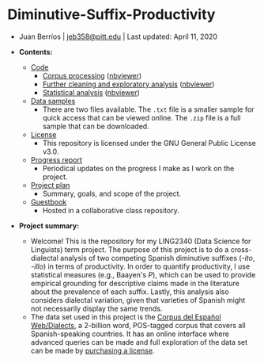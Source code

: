 # Diminutive-Suffix-Productivity
- Juan Berríos | jeb358@pitt.edu | Last updated: April 11, 2020

- **Contents:**
  - [Code](https://github.com/Data-Science-for-Linguists-2020/Diminutive-Suffix-Productivity/tree/master/code)
    - [Corpus processing](https://github.com/Data-Science-for-Linguists-2020/Diminutive-Suffix-Productivity/blob/master/code/corpus_processing.ipynb) ([nbviewer](https://nbviewer.jupyter.org/github/Data-Science-for-Linguists-2020/Diminutive-Suffix-Productivity/blob/master/code/corpus_processing.ipynb))
    - [Further cleaning and exploratory analysis](https://github.com/Data-Science-for-Linguists-2020/Diminutive-Suffix-Productivity/blob/master/code/cleaning_analysis.ipynb) ([nbviewer](https://nbviewer.jupyter.org/github/Data-Science-for-Linguists-2020/Diminutive-Suffix-Productivity/blob/master/code/cleaning_analysis.ipynb))
    - [Statistical analysis](https://github.com/Data-Science-for-Linguists-2020/Diminutive-Suffix-Productivity/blob/master/code/statistics_analysis.ipynb) ([nbviewer](https://nbviewer.jupyter.org/github/Data-Science-for-Linguists-2020/Diminutive-Suffix-Productivity/blob/master/code/statistics_analysis.ipynb))
  - [Data samples](https://github.com/Data-Science-for-Linguists-2020/Diminutive-Suffix-Productivity/tree/master/data_samples)
    - There are two files available. The `.txt` file is a smaller sample for quick access that can be viewed online. The `.zip` file is a full sample that can be downloaded.
  - [License](https://github.com/Data-Science-for-Linguists-2020/Diminutive-Suffix-Productivity/blob/master/LICENSE.md)
    - This repository is licensed under the GNU General Public License v3.0.
  - [Progress report](https://github.com/Data-Science-for-Linguists-2020/Diminutive-Suffix-Productivity/blob/master/progress_report.md)
    - Periodical updates on the progress I make as I work on the project.
  - [Project plan](https://github.com/Data-Science-for-Linguists-2020/Diminutive-Suffix-Productivity/blob/master/project_plan.md)
    - Summary, goals, and scope of the project.
  - [Guestbook](https://github.com/Data-Science-for-Linguists-2020/Class-Plaza/blob/master/guestbooks/guestbook_juan.md)
    - Hosted in a collaborative class repository.

- **Project summary:**
  - Welcome! This is the repository for my LING2340 (Data Science for Linguists) term project. The purpose of this project is to do a cross-dialectal analysis of two competing Spanish diminutive suffixes (*-ito*, *-illo*) in terms of productivity. In order to quantify productivity, I use statistical measures (e.g., Baayen's *P*), which can be used to provide empirical grounding for descriptive claims made in the literature about the prevalence of each suffix. Lastly, this analysis also considers dialectal variation, given that varieties of Spanish might not necessarily display the same trends.
  - The data set used in this project is the [Corpus del Español Web/Dialects](https://www.corpusdelespanol.org/web-dial/), a 2-billion word, POS-tagged corpus that covers all Spanish-speaking countries. It has an online interface where advanced queries can be made and full exploration of the data set can be made by [purchasing a license](https://www.corpusdata.org/spanish.asp).
